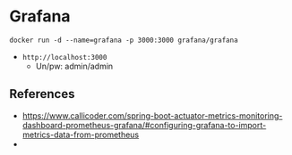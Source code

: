 # Grafana

```
docker run -d --name=grafana -p 3000:3000 grafana/grafana
```

* `http://localhost:3000`
  * Un/pw: admin/admin

## References

* https://www.callicoder.com/spring-boot-actuator-metrics-monitoring-dashboard-prometheus-grafana/#configuring-grafana-to-import-metrics-data-from-prometheus
*
